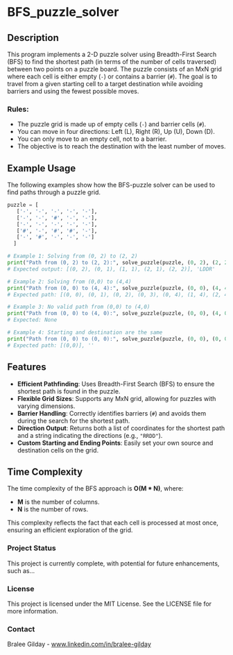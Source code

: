 # BFS_puzzle_solver

## Description
This program implements a 2-D puzzle solver using Breadth-First Search (BFS) to find the shortest path (in terms of the number of cells traversed) between two points on a puzzle board. The puzzle consists of an MxN grid where each cell is either empty (`-`) or contains a barrier (`#`). The goal is to travel from a given starting cell to a target destination while avoiding barriers and using the fewest possible moves.

### Rules:
- The puzzle grid is made up of empty cells (`-`) and barrier cells (`#`).
- You can move in four directions: Left (L), Right (R), Up (U), Down (D).
- You can only move to an empty cell, not to a barrier.
- The objective is to reach the destination with the least number of moves.

## Example Usage
The following examples show how the BFS-puzzle solver can be used to find paths through a puzzle grid.

```python
puzzle = [
   ['-', '-', '-', '-', '-'],
   ['-', '-', '#', '-', '-'],
   ['-', '-', '-', '-', '-'],
   ['#', '-', '#', '#', '-'],
   ['-', '#', '-', '-', '-']
  ]

# Example 1: Solving from (0, 2) to (2, 2)
print("Path from (0, 2) to (2, 2):", solve_puzzle(puzzle, (0, 2), (2, 2)))
# Expected output: [(0, 2), (0, 1), (1, 1), (2, 1), (2, 2)], 'LDDR'

# Example 2: Solving from (0,0) to (4,4)
print("Path from (0, 0) to (4, 4):", solve_puzzle(puzzle, (0, 0), (4, 4)))
# Expected path: [(0, 0), (0, 1), (0, 2), (0, 3), (0, 4), (1, 4), (2, 4), (3, 4), (4, 4)], 'DDRRRRDD'

# Example 3: No valid path from (0,0) to (4,0)
print("Path from (0, 0) to (4, 0):", solve_puzzle(puzzle, (0, 0), (4, 0)))
# Expected: None

# Example 4: Starting and destination are the same
print("Path from (0, 0) to (0, 0):", solve_puzzle(puzzle, (0, 0), (0, 0)))
# Expected path: [(0,0)], ''

```

## Features
- **Efficient Pathfinding**: Uses Breadth-First Search (BFS) to ensure the shortest path is found in the puzzle.
- **Flexible Grid Sizes**: Supports any MxN grid, allowing for puzzles with varying dimensions.
- **Barrier Handling**: Correctly identifies barriers (`#`) and avoids them during the search for the shortest path.
- **Direction Output**: Returns both a list of coordinates for the shortest path and a string indicating the directions (e.g., `"RRDD"`).
- **Custom Starting and Ending Points**: Easily set your own source and destination cells on the grid.

## Time Complexity
The time complexity of the BFS approach is **O(M * N)**, where:
- **M** is the number of columns.
- **N** is the number of rows.

This complexity reflects the fact that each cell is processed at most once, ensuring an efficient exploration of the grid.

### Project Status
This project is currently complete, with potential for future enhancements, such as...

### License
This project is licensed under the MIT License. See the LICENSE file for more information.

### Contact
Bralee Gilday - www.linkedin.com/in/bralee-gilday
